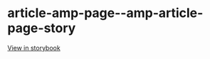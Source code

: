 # article-amp-page--amp-article-page-story

[View in storybook](https://raw.githack.com/Independent-Digital-News-and-Media-Ltd/standard-pwamp-sb/PR-322-sb/index.html?path=/story/article-amp-page--amp-article-page-story)